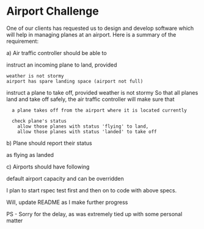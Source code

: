 Airport Challenge
=================

One of our clients has requested us to design and develop software which will help in managing planes at an airport. Here is a summary of the requirement:

a) Air traffic controller should be able to

  instruct an incoming plane to land, provided

    weather is not stormy
    airport has spare landing space (airport not full)

  instruct a plane to take off, provided
    weather is not stormy
    So that all planes land and take off safely, the air traffic controller will make sure that

      a plane takes off from the airport where it is located currently

      check plane's status
        allow those planes with status 'flying' to land,
        allow those planes with status 'landed' to take off

b) Plane should report their status

  as flying
  as landed

c) Airports should have following

  default airport capacity and can be overridden

I plan to start rspec test first and then on to code with above specs.

Will, update README as I make further progress

PS - Sorry for the delay, as was extremely tied up with some personal matter
